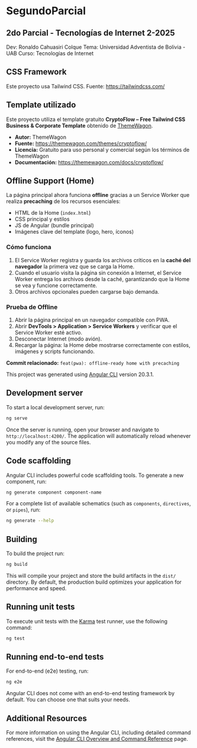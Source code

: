 # SegundoParcial

## 2do Parcial - Tecnologías de Internet 2-2025
Dev: Ronaldo Cahuasiri Colque
Tema: Universidad Adventista de Bolivia - UAB
Curso: Tecnologías de Internet

## CSS Framework
Este proyecto usa Tailwind CSS.
Fuente: https://tailwindcss.com/

## Template utilizado

Este proyecto utiliza el template gratuito **CryptoFlow – Free Tailwind CSS Business & Corporate Template** obtenido de [ThemeWagon](https://themewagon.com/themes/cryptoflow/).

- **Autor:** ThemeWagon
- **Fuente:** https://themewagon.com/themes/cryptoflow/
- **Licencia:** Gratuito para uso personal y comercial según los términos de ThemeWagon
- **Documentación:** https://themewagon.com/docs/cryptoflow/

## Offline Support (Home)

La página principal ahora funciona **offline** gracias a un Service Worker que realiza **precaching** de los recursos esenciales:

- HTML de la Home (`index.html`)
- CSS principal y estilos
- JS de Angular (bundle principal)
- Imágenes clave del template (logo, hero, íconos)

### Cómo funciona

1. El Service Worker registra y guarda los archivos críticos en la **caché del navegador** la primera vez que se carga la Home.  
2. Cuando el usuario visita la página sin conexión a Internet, el Service Worker entrega los archivos desde la caché, garantizando que la Home se vea y funcione correctamente.  
3. Otros archivos opcionales pueden cargarse bajo demanda.

### Prueba de Offline

1. Abrir la página principal en un navegador compatible con PWA.  
2. Abrir **DevTools > Application > Service Workers** y verificar que el Service Worker esté activo.  
3. Desconectar Internet (modo avión).  
4. Recargar la página: la Home debe mostrarse correctamente con estilos, imágenes y scripts funcionando.

**Commit relacionado:** `feat(pwa): offline-ready home with precaching`


This project was generated using [Angular CLI](https://github.com/angular/angular-cli) version 20.3.1.

## Development server

To start a local development server, run:

```bash
ng serve
```

Once the server is running, open your browser and navigate to `http://localhost:4200/`. The application will automatically reload whenever you modify any of the source files.

## Code scaffolding

Angular CLI includes powerful code scaffolding tools. To generate a new component, run:

```bash
ng generate component component-name
```

For a complete list of available schematics (such as `components`, `directives`, or `pipes`), run:

```bash
ng generate --help
```

## Building

To build the project run:

```bash
ng build
```

This will compile your project and store the build artifacts in the `dist/` directory. By default, the production build optimizes your application for performance and speed.

## Running unit tests

To execute unit tests with the [Karma](https://karma-runner.github.io) test runner, use the following command:

```bash
ng test
```

## Running end-to-end tests

For end-to-end (e2e) testing, run:

```bash
ng e2e
```

Angular CLI does not come with an end-to-end testing framework by default. You can choose one that suits your needs.

## Additional Resources

For more information on using the Angular CLI, including detailed command references, visit the [Angular CLI Overview and Command Reference](https://angular.dev/tools/cli) page.

